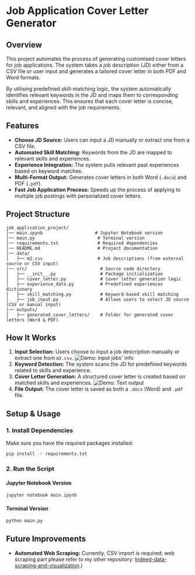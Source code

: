 # Job Application Cover Letter Generator

## Overview
This project automates the process of generating customised cover letters for job applications. The system takes a job description (JD) either from a CSV file or user input and generates a tailored cover letter in both PDF and Word formats. 

By utilising predefined skill-matching logic, the system automatically identifies relevant keywords in the JD and maps them to corresponding skills and experiences. This ensures that each cover letter is concise, relevant, and aligned with the job requirements.

## Features
- **Choose JD Source:** Users can input a JD manually or extract one from a CSV file.
- **Automated Skill Matching:** Keywords from the JD are mapped to relevant skills and experiences.
- **Experience Integration:** The system pulls relevant past experiences based on keyword matches.
- **Multi-Format Output:** Generates cover letters in both Word (`.docx`) and PDF (`.pdf`).
- **Fast Job Application Process:** Speeds up the process of applying to multiple job postings with personalized cover letters.

## Project Structure
```
job_application_project/
│── main.ipynb                    # Jupyter Notebook version
│── main.py                        # Terminal version
│── requirements.txt               # Required dependencies
│── README.md                      # Project documentation
│── data/
│   ├── m2.csv                     # Job descriptions (from external source or CSV input)
│── src/                            # Source code directory
│   ├── __init__.py                 # Package initialization
│   ├── cover_letter.py             # Cover letter generation logic
│   ├── experience_data.py          # Predefined experiences dictionary
│   ├── skill_matching.py           # Keyword-based skill matching
│   ├── job_input.py                # Allows users to select JD source (CSV or manual input)
│── outputs/
│   ├── generated_cover_letters/    # Folder for generated cover letters (Word & PDF)
```

## How It Works
1. **Input Selection:** Users choose to input a job description manually or extract one from `m2.csv`.
![Demo: input jobs' info ](assets/jobinput.png)
2. **Keyword Detection:** The system scans the JD for predefined keywords related to skills and experience.
3. **Cover Letter Generation:** A structured cover letter is created based on matched skills and experiences.
![Demo: Text output ](assets/coverletter_example.png)
4. **File Output:** The cover letter is saved as both a `.docx` (Word) and `.pdf` file.

## Setup & Usage
### **1. Install Dependencies**
Make sure you have the required packages installed:
```bash
pip install -r requirements.txt
```

### **2. Run the Script**
#### **Jupyter Notebook Version**
```bash
jupyter notebook main.ipynb
```
#### **Terminal Version**
```bash
python main.py
```

## Future Improvements
- **Automated Web Scraping:** Currently, CSV import is required; web scraping part please refer to my other repository: [Indeed-data-scraping-and-visualization](https://github.com/fafadu/Indeed-data-scraping-and-visualization).)


